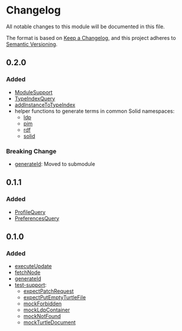 # Changelog

All notable changes to this module will be documented in this file.

The format is based on [Keep a Changelog](https://keepachangelog.com/en/1.0.0/), and this project adheres to [Semantic Versioning](https://semver.org/spec/v2.0.0.html).

## 0.2.0

### Added

- [ModuleSupport](https://solid-contrib.github.io/data-modules/rdflib-utils/classes/index.ModuleSupport.html)
- [TypeIndexQuery](https://solid-contrib.github.io/data-modules/rdflib-utils/classes/index.TypeIndexQuery.html)
- [addInstanceToTypeIndex](https://solid-contrib.github.io/data-modules/rdflib-utils/functions/index.addInstanceToTypeIndex.html)
- helper functions to generate terms in common Solid namespaces: 
  - [ldp](https://solid-contrib.github.io/data-modules/rdflib-utils/functions/index.ldp.html)
  - [pim](https://solid-contrib.github.io/data-modules/rdflib-utils/functions/index.pim.html)
  - [rdf](https://solid-contrib.github.io/data-modules/rdflib-utils/functions/index.rdf.html)
  - [solid](https://solid-contrib.github.io/data-modules/rdflib-utils/functions/index.solid.html)

### Breaking Change

- [generateId](https://solid-contrib.github.io/data-modules/rdflib-utils/functions/identifier.generateId.html): Moved to submodule 


## 0.1.1

### Added

- [ProfileQuery](https://solid-contrib.github.io/data-modules/rdflib-utils/classes/index.ProfileQuery.html)
- [PreferencesQuery](https://solid-contrib.github.io/data-modules/rdflib-utils/classes/index.ProfileQuery.html)

## 0.1.0

### Added

- [executeUpdate](https://solid-contrib.github.io/data-modules/rdflib-utils/functions/index.executeUpdate.html)
- [fetchNode](https://solid-contrib.github.io/data-modules/rdflib-utils/functions/index.fetchNode.html)
- [generateId](https://solid-contrib.github.io/data-modules/rdflib-utils/functions/index.generateId.html)
- [test-support](https://solid-contrib.github.io/data-modules/rdflib-utils/modules/test_support.html):
  - [expectPatchRequest](https://solid-contrib.github.io/data-modules/rdflib-utils/functions/test_support.expectPatchRequest.html)
  - [expectPutEmptyTurtleFile](https://solid-contrib.github.io/data-modules/rdflib-utils/functions/test_support.expectPutEmptyTurtleFile.html)
  - [mockForbidden](https://solid-contrib.github.io/data-modules/rdflib-utils/functions/test_support.mockForbidden.html)
  - [mockLdpContainer](https://solid-contrib.github.io/data-modules/rdflib-utils/functions/test_support.mockLdpContainer.html)
  - [mockNotFound](https://solid-contrib.github.io/data-modules/rdflib-utils/functions/test_support.mockNotFound.html)
  - [mockTurtleDocument](https://solid-contrib.github.io/data-modules/rdflib-utils/functions/test_support.mockTurtleDocument.html)